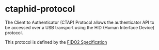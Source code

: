 # ctaphid-protocol

The Client to Authenticator (CTAP) Protocol allows the authenticator API to be accessed over a USB transport using the HID (Human Interface Device) protocol.

This protocol is defined by the [FIDO2 Specification](https://fidoalliance.org/specs/fido-v2.1-ps-20210615/fido-client-to-authenticator-protocol-v2.1-ps-20210615.html#usb)
